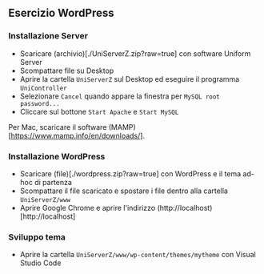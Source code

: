 ## Esercizio WordPress

### Installazione Server

* Scaricare (archivio)[./UniServerZ.zip?raw=true] con software Uniform Server
* Scompattare file su Desktop
* Aprire la cartella `UniServerZ` sul Desktop ed eseguire il programma `UniController`
* Selezionare `Cancel` quando appare la finestra per `MySQL root password...`
* Cliccare sul bottone `Start Apache` e `Start MySQL`

Per Mac, scaricare il software (MAMP)[https://www.mamp.info/en/downloads/].

### Installazione WordPress

* Scaricare (file)[./wordpress.zip?raw=true] con WordPress e il tema ad-hoc di partenza
* Scompattare il file scaricato e spostare i file dentro alla cartella `UniServerZ/www`
* Aprire Google Chrome e aprire l'indirizzo (http://localhost)[http://localhost]

### Sviluppo tema

* Aprire la cartella `UniServerZ/www/wp-content/themes/mytheme` con Visual Studio Code